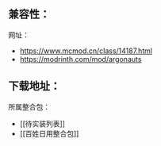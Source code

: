 兼容性：
- 

网址：
- https://www.mcmod.cn/class/14187.html
- https://modrinth.com/mod/argonauts

下载地址：
- 

所属整合包：
- [[待实装列表]]
- [[百姓日用整合包]]